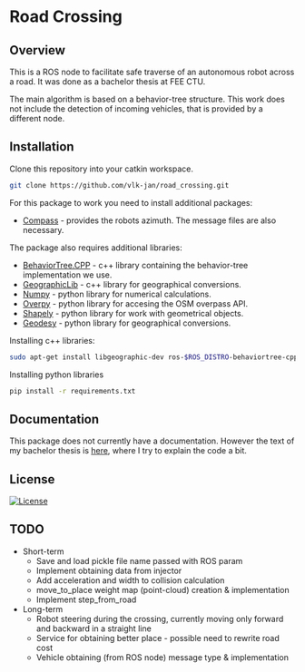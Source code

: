 # Road Crossing

## Overview
This is a ROS node to facilitate safe traverse of an autonomous robot across a road. It was done as a bachelor thesis at FEE CTU.

The main algorithm is based on a behavior-tree structure. This work does not include the detection of incoming vehicles, that is provided by a different node.

## Installation
Clone this repository into your catkin workspace.

```bash
git clone https://github.com/vlk-jan/road_crossing.git
```

For this package to work you need to install additional packages:

- [Compass](https://github.com/ctu-vras/compass) - provides the robots azimuth. The message files are also necessary.

The package also requires additional libraries:

- [BehaviorTree.CPP](https://github.com/BehaviorTree/BehaviorTree.CPP) - c++ library containing the behavior-tree implementation we use.
- [GeographicLib](https://geographiclib.sourceforge.io/C++/doc/index.html) - c++ library for geographical conversions.
- [Numpy](https://numpy.org/doc/stable/) - python library for numerical calculations.
- [Overpy](https://github.com/DinoTools/python-overpy) - python library for accesing the OSM overpass API.
- [Shapely](https://shapely.readthedocs.io/en/stable/manual.html) - python library for work with geometrical objects.
- [Geodesy](https://github.com/xoolive/geodesy) - python library for geographical conversions.

Installing c++ libraries:
```bash
sudo apt-get install libgeographic-dev ros-$ROS_DISTRO-behaviortree-cpp-v3
```

Installing python libraries
```bash
pip install -r requirements.txt
```

## Documentation
This package does not currently have a documentation. However the text of my bachelor thesis is [here](https://github.com/vlk-jan/bachelor_thesis), where I try to explain the code a bit.

## License
[![License](https://img.shields.io/badge/License-BSD_3--Clause-blue.svg)](https://github.com/vlk-jan/road_crossing/blob/master/LICENSE)

## TODO
- Short-term
    - Save and load pickle file name passed with ROS param
    - Implement obtaining data from injector
    - Add acceleration and width to collision calculation
    - move_to_place weight map (point-cloud) creation & implementation
    - Implement step_from_road
- Long-term
    - Robot steering during the crossing, currently moving only forward and backward in a straight line
    - Service for obtaining better place - possible need to rewrite road cost
    - Vehicle obtaining (from ROS node) message type & implementation
